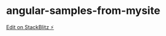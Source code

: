# angular-samples-from-mysite

[Edit on StackBlitz ⚡️](https://stackblitz.com/edit/angular-samples-from-mysite)